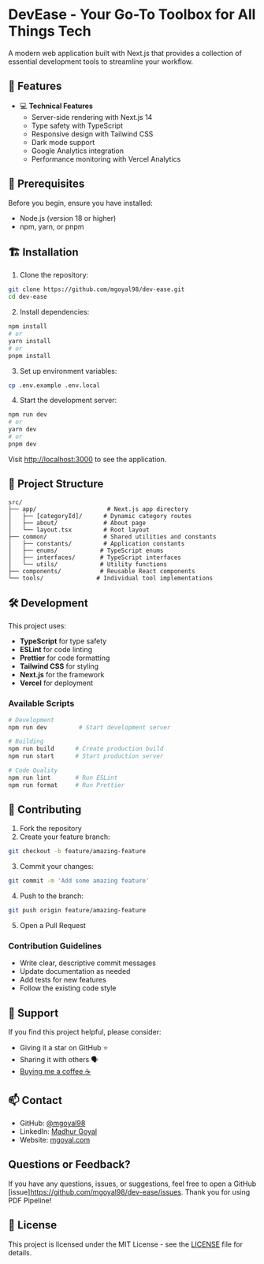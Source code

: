 # DevEase - Your Go-To Toolbox for All Things Tech

A modern web application built with Next.js that provides a collection of essential development tools to streamline your workflow.

## 🚀 Features

- 💻 **Technical Features**
  - Server-side rendering with Next.js 14
  - Type safety with TypeScript
  - Responsive design with Tailwind CSS
  - Dark mode support
  - Google Analytics integration
  - Performance monitoring with Vercel Analytics

## 🔧 Prerequisites

Before you begin, ensure you have installed:

- Node.js (version 18 or higher)
- npm, yarn, or pnpm

## 🏗️ Installation

1. Clone the repository:

```bash
git clone https://github.com/mgoyal98/dev-ease.git
cd dev-ease
```

2. Install dependencies:

```bash
npm install
# or
yarn install
# or
pnpm install
```

3. Set up environment variables:

```bash
cp .env.example .env.local
```

4. Start the development server:

```bash
npm run dev
# or
yarn dev
# or
pnpm dev
```

Visit [http://localhost:3000](http://localhost:3000) to see the application.

## 📁 Project Structure

```
src/
├── app/                    # Next.js app directory
│   ├── [categoryId]/      # Dynamic category routes
│   ├── about/             # About page
│   └── layout.tsx         # Root layout
├── common/                # Shared utilities and constants
│   ├── constants/         # Application constants
│   ├── enums/            # TypeScript enums
│   ├── interfaces/       # TypeScript interfaces
│   └── utils/            # Utility functions
├── components/           # Reusable React components
└── tools/               # Individual tool implementations
```

## 🛠️ Development

This project uses:

- **TypeScript** for type safety
- **ESLint** for code linting
- **Prettier** for code formatting
- **Tailwind CSS** for styling
- **Next.js** for the framework
- **Vercel** for deployment

### Available Scripts

```bash
# Development
npm run dev         # Start development server

# Building
npm run build      # Create production build
npm run start      # Start production server

# Code Quality
npm run lint       # Run ESLint
npm run format     # Run Prettier
```

## 🤝 Contributing

1. Fork the repository
2. Create your feature branch:

```bash
git checkout -b feature/amazing-feature
```

3. Commit your changes:

```bash
git commit -m 'Add some amazing feature'
```

4. Push to the branch:

```bash
git push origin feature/amazing-feature
```

5. Open a Pull Request

### Contribution Guidelines

- Write clear, descriptive commit messages
- Update documentation as needed
- Add tests for new features
- Follow the existing code style

## 🌟 Support

If you find this project helpful, please consider:

- Giving it a star on GitHub ⭐
- Sharing it with others 🗣️
- [Buying me a coffee ☕](https://razorpay.me/@mgoyal)

## 📫 Contact

- GitHub: [@mgoyal98](https://github.com/mgoyal98)
- LinkedIn: [Madhur Goyal](https://linkedin.com/in/madhur-goyal)
- Website: [mgoyal.com](https://mgoyal.com)

## Questions or Feedback?

If you have any questions, issues, or suggestions, feel free to open a GitHub [issue]<https://github.com/mgoyal98/dev-ease/issues>. Thank you for using PDF Pipeline!


## 📄 License

This project is licensed under the MIT License - see the [LICENSE](LICENSE) file for details.